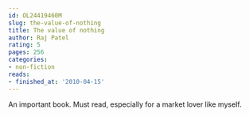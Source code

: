 ```yaml
---
id: OL24419460M
slug: the-value-of-nothing
title: The value of nothing
author: Raj Patel
rating: 5
pages: 256
categories:
- non-fiction
reads:
- finished_at: '2010-04-15'
---
```

An important book. Must read, especially for a market lover like myself.

